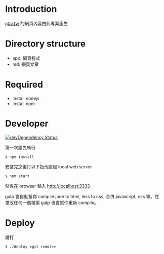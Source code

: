 # Introduction

[g0v.tw](http://g0v.tw) 的網頁內容由此專案產生

# Directory structure

 * app: 網頁程式
 * md: 網頁文章

# Required

- Install nodejs
- Install npm

# Developer
[![devDependency Status](https://david-dm.org/g0v/g0v.tw/dev-status.svg)](https://david-dm.org/g0v/g0v.tw#info=devDependencies)

第一次請先執行

    $ npm install

安裝完之後打以下指令跑起 local web server

    $ npm start

然後在 browser 輸入 [http://localhost:3333](http://localhost:3333)

gulp 會自動幫你 compile jade to html, less to css, 合併 javascript, css 等。在更改任何一個檔案 gulp 也會幫你重新 compile。

# Deploy

請打

    $ ./deploy <git remote>
